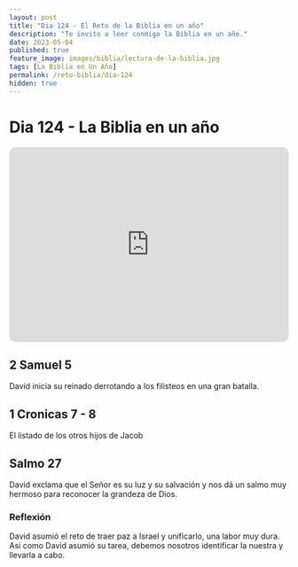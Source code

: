 ```yaml
---
layout: post
title: "Dia 124 - El Reto de la Biblia en un año"
description: "Te invito a leer conmigo la Biblia en un año."
date: 2023-05-04
published: true
feature_image: images/biblia/lectura-de-la-biblia.jpg
tags: [La Biblia en Un Año]
permalink: /reto-biblia/dia-124
hidden: true
---
```


# Dia 124 - La Biblia en un año
<iframe style="border-radius:12px" src="https://open.spotify.com/embed/episode/2Nw4pVYnguqnYfnXL2Y53k?utm_source=generator" width="100%" height="352" frameBorder="0" allowfullscreen="" allow="autoplay; clipboard-write; encrypted-media; fullscreen; picture-in-picture" loading="lazy"></iframe>

## 2 Samuel 5
David inicia su reinado derrotando a los filisteos en una gran batalla.

## 1 Cronicas 7 - 8
El listado de los otros hijos de Jacob

## Salmo 27
David exclama que el Señor es su luz y su salvación y nos dá un salmo muy hermoso para reconocer la grandeza de Dios.

### Reflexión
David asumió el reto de traer paz a Israel y unificarlo, una labor muy dura. Asi como David asumió su tarea, debemos nosotros identificar la nuestra y llevarla a cabo.

